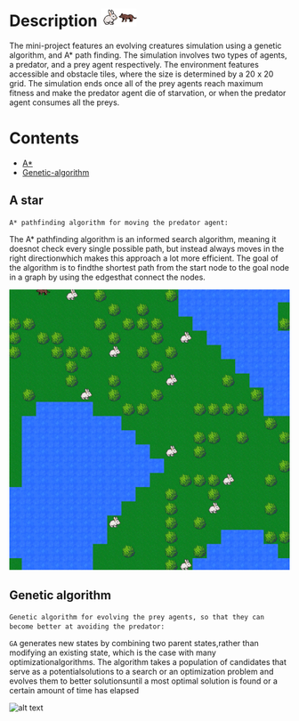 # Description ![alt text](https://github.com/ArijusGrotuzas/AI_Evolving_Creatures/blob/main/Bunny/Bunny3.png?raw=true)![alt text](https://github.com/ArijusGrotuzas/AI_Evolving_Creatures/blob/main/Wolf/Wolf.png?raw=true)

The mini-project features an evolving creatures simulation using a genetic algorithm, and A* path finding. The simulation involves two types of agents, a predator, and a prey agent respectively. The environment features accessible and obstacle tiles, where the size is determined by a 20 x 20 grid. The simulation ends once all of the prey agents reach maximum fitness and make the predator agent die of starvation, or when the predator agent consumes all the preys.

# Contents
- [A*](#A-star)
- [Genetic-algorithm](#Genetic-algorithm)

## A star

`A* pathfinding algorithm for moving the predator agent:`

The A* pathfinding algorithm is an informed search algorithm, meaning it doesnot check every single possible path, but instead always moves in the right directionwhich makes this approach a lot more efficient. The goal of the algorithm is to findthe shortest path from the start node to the goal node in a graph by using the edgesthat connect the nodes.

![alt text](https://github.com/ArijusGrotuzas/AI_Evolving_Creatures/blob/main/Examples/AI%20example.gif?raw=true)

## Genetic algorithm

`Genetic algorithm for evolving the prey agents, so that they can become better at avoiding the predator:`

`GA` generates new states by combining two parent states,rather than modifying an existing state, which is the case with many optimizationalgorithms. The algorithm takes a population of candidates that serve as a potentialsolutions to a search or an optimization problem and evolves them to better solutionsuntil a most optimal solution is found or a certain amount of time has elapsed

![alt text](https://github.com/ArijusGrotuzas/AI_Evolving_Creatures/blob/main/Examples/AI%20example4.gif?raw=true)

